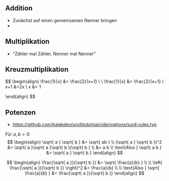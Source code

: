 ## Addition

- Zunächst auf einen gemeinsamen Nenner bringen
- 
## Multiplikation

- "Zähler mal Zähler, Nenner mal Nenner"

## Kreuzmultiplikation

$$
\begin{align}
\frac{1}{x} &= \frac{2}{x+1} \\ \\
\frac{1}{x} &= \frac{2}{x+1} \\
x+1 &=2x \\
x &= 1

\end{align}
$$

## Potenzen

- https://github.com/kalekdev/uni/blob/main/derivations/surd-rules.typ

$\text{Für }a, b > 0$:
$$
\begin{align} 
\sqrt{ a } \sqrt{ b }    &= \sqrt{ ab } \\
(\sqrt{ a } \sqrt{ b })^2 &= \sqrt{ a }\sqrt{ a }\sqrt{ b }(\sqrt{ b } \\
&= a b \\
\text{Also } \sqrt{ a b } &= \sqrt{ a } \sqrt{ b }
\end{align}
$$


$$
\begin{align}
\frac{\sqrt{ a }}{\sqrt{ b }}     &= \sqrt{ \frac{a}{b} } \\ \\
\left( \frac{\sqrt{ a }}{\sqrt{ b }} \right)^2 &= \frac{a}{b} \\ \\
\text{Also } \sqrt{ \frac{a}{b} } &= \frac{\sqrt{ a }}{\sqrt{ b }}
\end{align}
$$
